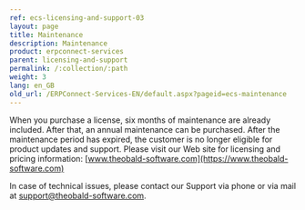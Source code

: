 ```yaml
---
ref: ecs-licensing-and-support-03
layout: page
title: Maintenance
description: Maintenance
product: erpconnect-services
parent: licensing-and-support
permalink: /:collection/:path
weight: 3
lang: en_GB
old_url: /ERPConnect-Services-EN/default.aspx?pageid=ecs-maintenance
---
```


When you purchase a license, six months of maintenance are already included. After that, an annual maintenance can be purchased.
After the maintenance period has expired, the customer is no longer eligible for product updates and support.
Please visit our Web site for licensing and pricing information: [www.theobald-software.com](https://www.theobald-software.com)

In case of technical issues, please contact our Support via phone or via mail at [support@theobald-software.com](mailto:support@theobald-software.com).